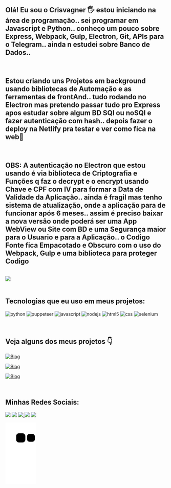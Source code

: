 ## Olá! Eu sou o Crisvagner 🖐️ estou iniciando na área de programação.. sei programar em Javascript e Python.. conheço um pouco sobre Express, Webpack, Gulp, Electron, Git, APIs para o Telegram.. ainda n estudei sobre Banco de Dados..
<br/>

## Estou criando uns Projetos em background usando bibliotecas de Automação e as ferramentas de frontAnd.. tudo rodando no Electron mas pretendo passar tudo pro Express apos estudar sobre algum BD SQl ou noSQl e fazer autenticação com hash.. depois fazer o deploy na Netlify pra testar e ver como fica na web🚀
<br/>

## OBS: A autenticação no Electron que estou usando é via biblioteca de Criptografia e Funções q faz o decrypt e o encrypt usando Chave e CPF com IV para formar a Data de Validade da Aplicação.. ainda é fragil mas tenho sistema de atualização, onde a aplicação para de funcionar após 6 meses.. assim é preciso baixar a nova versão onde poderá ser uma App WebView ou Site com BD e uma Segurança maior para o Usuario e para a Aplicação.. o Codigo Fonte fica Empacotado e Obscuro com o uso do Webpack, Gulp e uma biblioteca para proteger Codigo

<br/>

<div>
  <img height="220em" src="https://github-readme-stats.vercel.app/api?username=crisvagner&show_icons=true&theme=dracula&include_all_commits=false&count_private=true"/>
</div><br/>

[]()
## Tecnologias que eu uso em meus projetos:

<div style="display: inline_block">
  <img align="center" alt="python" src="https://img.shields.io/badge/Python-14354C?style=for-the-badge&logo=python&logoColor=white" /> <img align="center" alt="puppeteer" src="https://img.shields.io/badge/puppeteer-9146FF?style=for-the-badge&logo=puppeteer&logoColor=black" target="_blank"> <img align="center" alt="javascript" src="https://img.shields.io/badge/JavaScript-F7DF1E?style=for-the-badge&logo=javascript&logoColor=black" /> <img align="center" alt="nodejs" src="https://img.shields.io/badge/Node.js-43853D?style=for-the-badge&logo=node.js&logoColor=black" /> <img align="center" alt="html5" src="https://img.shields.io/badge/HTML5-E34F26?style=for-the-badge&logo=html5&logoColor=white" /> <img align="center" alt="css" src="https://img.shields.io/badge/CSS3-1572B6?style=for-the-badge&logo=css3&logoColor=white" /> <img align="center" alt="selenium" src="https://img.shields.io/badge/selenium-%23333?style=for-the-badge&logo=selenium&logoColor=white" target="_blank">
</div>
<br/>
<br/>

[]()
## Veja alguns dos meus projetos 👇

[![Blog](https://img.shields.io/website?label=codesandbox%20=>%20Trevenn%20-%20To%20Do%20List&url=https://5kz1eg.csb.app/)](https://5kz1eg.csb.app/)

[![Blog](https://img.shields.io/website?label=codesandbox%20=>%20StopWatch&url=https://t19ryf.csb.app/)](https://t19ryf.csb.app/)

[![Blog](https://img.shields.io/website?label=codesandbox%20=>%20App%20de%20Vendas%20no%20WhatsApp&url=https://1x1801.csb.app/)](https://1x1801.csb.app/)

<br/>

## Minhas Redes Sociais:

<div>
    <a href = "mailto:crisvagnersd@gmail.com"><img src="https://img.shields.io/badge/-Gmail-%23333?style=for-the-badge&logo=gmail&logoColor=white" target="_blank"></a>
    <a href="https://www.linkedin.com/in/crisvagner-santos" target="_blank"><img src="https://img.shields.io/badge/-LinkedIn-%230077B5?style=for-the-badge&logo=linkedin&logoColor=white" target="_blank"></a>
    <a href="https://instagram.com/crisvagnersd" target="_blank"><img src="https://img.shields.io/badge/-Instagram-%23E4405F?style=for-the-badge&logo=instagram&logoColor=white" target="_blank">
    </a>
    <a href="https://www.twitch.tv/crisvagnersd" target="_blank"><img src="https://img.shields.io/badge/Twitch-9146FF?style=for-the-badge&logo=twitch&logoColor=white" target="_blank"></a>
    <a href="https://www.youtube.com/AINDA-NAO-TENHO-VIDEOS" target="_blank"><img src="https://img.shields.io/badge/YouTube-FF0000?style=for-the-badge&logo=youtube&logoColor=white" target="_blank">
    </a>
</div>

![Snake animation](https://github.com/crisvagner/crisvagner/blob/output/github-contribution-grid-snake.svg)
